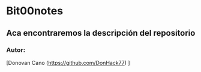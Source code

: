 # Bit00notes

## Aca encontraremos la descripción del repositorio

### Autor: 
[Donovan Cano (https://github.com/DonHack77) ]
